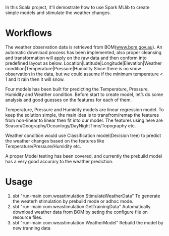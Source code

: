 
In this Scala project, it'll demostrate how to use Spark MLlib to create simple models and stimulate the weather changes.

# Workflows
 
The weather observation data is retrieved from BOM(www.bom.gov.au). 
An automatic download process has been implemented, also proper cleansing and transformation will apply on the raw data and then conform into predefined layout as below.
Location|Latitude|Longitude|Elevation|Weather condition|Temperature|Pressure|Humidity
Since there is no snow observation in the data, but we could assume if the minimum temperature < 1 and it rain then it will snow.
 
Four models has been built for predicting the Temperature, Pressure, Humidity and Weather condition.
Before start to create model, let’s do some analysis and good guesses on the features for each of them.

Temperature, Pressure and Humidity models are linear regression model. To keep the solution simple, 
the main idea is to transfrom/remap the features from non-linear to linear then fit into our model. The features using here are Season/Geography/Oceanlogy/DayNightTime/Topography etc.

Weather condition would use Classification model(Decision tree) to predict the weather changes based on the features like Temperature/Pressure/Humidity etc.

A proper Model testing has been covered, and currently the prebuild model has a very good accurary to the weather prediction.

# Usage
1. sbt "run-main com.weastimulation.StimulateWeatherData"
To generate the weaterh stimulation by prebuild mode or adhoc mode.
2. sbt "run-main com.weastimulation.GetTrainingData"
Automatically download weather data from BOM by seting the configure file on resource files.
3. sbt "run-main com.weastimulation.WeatherModel"
Rebuild the model by new tranning data

